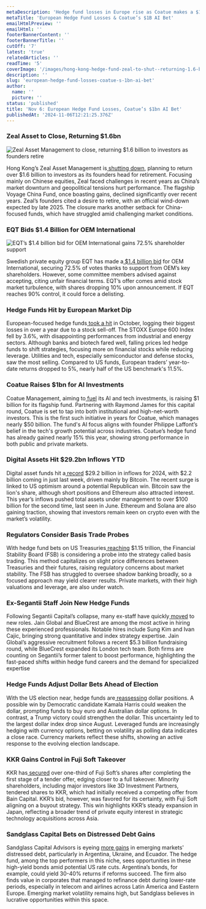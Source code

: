 ```yaml
---
metaDescription: 'Hedge fund losses in Europe rise as Coatue makes a $1B AI investment.'
metaTitle: 'European Hedge Fund Losses & Coatue’s $1B AI Bet'
emailHtmlPreview: ''
emailHtml: ''
footerBannerContent: ''
footerBannerTitle: ''
cutOff: '7'
latest: 'true'
relatedArticles: ''
readTime: '5'
coverImage: '/images/hong-kong-hedge-fund-zeal-to-shut--returning-1.6-billion-to-investors-QyMz.webp'
description: ''
slug: 'european-hedge-fund-losses-coatue-s-1bn-ai-bet'
author:
  name: ''
  picture: ''
status: 'published'
title: 'Nov 6: European Hedge Fund Losses, Coatue’s $1bn AI Bet'
publishedAt: '2024-11-06T12:21:25.376Z'
---
```


### Zeal Asset to Close, Returning $1.6bn

![Zeal Asset Management to close, returning $1.6 billion to investors as founders retire](/images/hong-kong-hedge-fund-zeal-to-shut--returning-1.6-billion-to-investors-YxNT.webp)

Hong Kong’s Zeal Asset Management is[ shutting down](https://www.hedgeweek.com/hong-kong-hedge-fund-zeal-asset-management-to-shut-and-return-1-6bn-to-investors/), planning to return over $1.6 billion to investors as its founders head for retirement. Focusing mainly on Chinese equities, Zeal faced challenges in recent years as China’s market downturn and geopolitical tensions hurt performance. The flagship Voyage China Fund, once boasting gains, declined significantly over recent years. Zeal’s founders cited a desire to retire, with an official wind-down expected by late 2025. The closure marks another setback for China-focused funds, which have struggled amid challenging market conditions.

### EQT Bids $1.4 Billion for OEM International

![EQT’s $1.4 billion bid for OEM International gains 72.5% shareholder support](/images/sweden-s-eqt-launches-1.4-billion-bid-for-oem-international--EwOT.webp)

Swedish private equity group EQT has made a[ $1.4 billion bid](https://www.bnnbloomberg.ca/business/company-news/2024/11/05/swedens-eqt-makes-14-billion-cash-offer-for-oem-international/) for OEM International, securing 72.5% of votes thanks to support from OEM’s key shareholders. However, some committee members advised against accepting, citing unfair financial terms. EQT’s offer comes amid stock market turbulence, with shares dropping 10% upon announcement. If EQT reaches 90% control, it could force a delisting.

### Hedge Funds Hit by European Market Dip

European-focused hedge funds[ took a hit](https://www.hedgeweek.com/hedge-funds-hit-hard-by-european-stock-market-october-declines/#:~:text=Hedge%20funds%20concentrated%20on%20European,brokerage%20division%20at%20Goldman%20Sachs.) in October, logging their biggest losses in over a year due to a stock sell-off. The STOXX Europe 600 Index fell by 3.6%, with disappointing performances from industrial and energy sectors. Although banks and biotech fared well, falling prices led hedge funds to shift strategies, focusing more on financial stocks while reducing leverage. Utilities and tech, especially semiconductor and defense stocks, saw the most selling. Compared to US funds, European traders’ year-to-date returns dropped to 5%, nearly half of the US benchmark's 11.5%.

### Coatue Raises $1bn for AI Investments

Coatue Management, aiming to[ fuel](https://www.hedgeweek.com/coatue-targets-1bn-to-up-flagship-fund-ai-and-tech-innovation-bets/) its AI and tech investments, is raising $1 billion for its flagship fund. Partnering with Raymond James for this capital round, Coatue is set to tap into both institutional and high-net-worth investors. This is the first such initiative in years for Coatue, which manages nearly $50 billion. The fund's AI focus aligns with founder Philippe Laffont’s belief in the tech's growth potential across industries. Coatue’s hedge fund has already gained nearly 15% this year, showing strong performance in both public and private markets.

### Digital Assets Hit $29.2bn Inflows YTD

Digital asset funds hit a[ record](https://www.hedgeweek.com/digital-assets-funds-hit-record-breaking-29-2bn-ytd/#:~:text=Digital%20asset%20investment%20products%20saw,minor%20inflows%20of%20%245.1m.) $29.2 billion in inflows for 2024, with $2.2 billion coming in just last week, driven mainly by Bitcoin. The recent surge is linked to US optimism around a potential Republican win. Bitcoin saw the lion's share, although short positions and Ethereum also attracted interest. This year’s inflows pushed total assets under management to over $100 billion for the second time, last seen in June. Ethereum and Solana are also gaining traction, showing that investors remain keen on crypto even with the market’s volatility.

### Regulators Consider Basis Trade Probes

With hedge fund bets on US Treasuries[ reaching](https://www.hedgeweek.com/regulators-weigh-basis-trade-investigation-amid-record-bets/#:~:text=The%20recent%20record%20level%20of,to%20a%20report%20by%20Bloomberg.) $1.15 trillion, the Financial Stability Board (FSB) is considering a probe into the strategy called basis trading. This method capitalizes on slight price differences between Treasuries and their futures, raising regulatory concerns about market stability. The FSB has struggled to oversee shadow banking broadly, so a focused approach may yield clearer results. Private markets, with their high valuations and leverage, are also under watch.

### Ex-Segantii Staff Join New Hedge Funds

Following Segantii Capital’s collapse, many ex-staff have quickly[ moved](https://www.hedgeweek.com/ex-segantii-employees-find-new-roles-at-jain-global-and-bluecrest/) to new roles. Jain Global and BlueCrest are among the most active in hiring these experienced professionals. Notable hires include Sung Kim and Ivan Cajic, bringing strong quantitative and index strategy expertise. Jain Global’s aggressive recruitment follows a recent $5.3 billion fundraising round, while BlueCrest expanded its London tech team. Both firms are counting on Segantii’s former talent to boost performance, highlighting the fast-paced shifts within hedge fund careers and the demand for specialized expertise

### Hedge Funds Adjust Dollar Bets Ahead of Election

With the US election near, hedge funds are[ reassessing](https://www.hedgeweek.com/hedge-funds-rethink-dollar-bets-on-eve-of-us-election/) dollar positions. A possible win by Democratic candidate Kamala Harris could weaken the dollar, prompting funds to buy euro and Australian dollar options. In contrast, a Trump victory could strengthen the dollar. This uncertainty led to the largest dollar index drop since August. Leveraged funds are increasingly hedging with currency options, betting on volatility as polling data indicates a close race. Currency markets reflect these shifts, showing an active response to the evolving election landscape.

### KKR Gains Control in Fuji Soft Takeover

KKR has[ secured](https://www.bnnbloomberg.ca/business/international/2024/11/05/kkr-gets-over-third-of-fuji-soft-after-tender-offer-first-stage/) over one-third of Fuji Soft’s shares after completing the first stage of a tender offer, edging closer to a full takeover. Minority shareholders, including major investors like 3D Investment Partners, tendered shares to KKR, which had initially received a competing offer from Bain Capital. KKR’s bid, however, was favored for its certainty, with Fuji Soft aligning on a buyout strategy. This win highlights KKR’s steady expansion in Japan, reflecting a broader trend of private equity interest in strategic technology acquisitions across Asia.

### Sandglass Capital Bets on Distressed Debt Gains

Sandglass Capital Advisors is eyeing [more gains](https://www.bnnbloomberg.ca/investing/2024/11/05/hedge-fund-that-tops-em-rankings-sees-more-distressed-debt-gains/) in emerging markets' distressed debt, particularly in Argentina, Ukraine, and Ecuador. The hedge fund, among the top performers in this niche, sees opportunities in these high-yield bonds amid potential US rate cuts. Argentina’s bonds, for example, could yield 30-40% returns if reforms succeed. The firm also finds value in corporates that managed to refinance debt during lower-rate periods, especially in telecom and airlines across Latin America and Eastern Europe. Emerging market volatility remains high, but Sandglass believes in lucrative opportunities within this space.